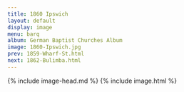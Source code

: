 ```yaml
---
title: 1860 Ipswich
layout: default
display: image
menu: barq
album: German Baptist Churches Album
image: 1860-Ipswich.jpg
prev: 1859-Wharf-St.html
next: 1862-Bulimba.html
---
```

{% include image-head.md %}
{% include image.html %}